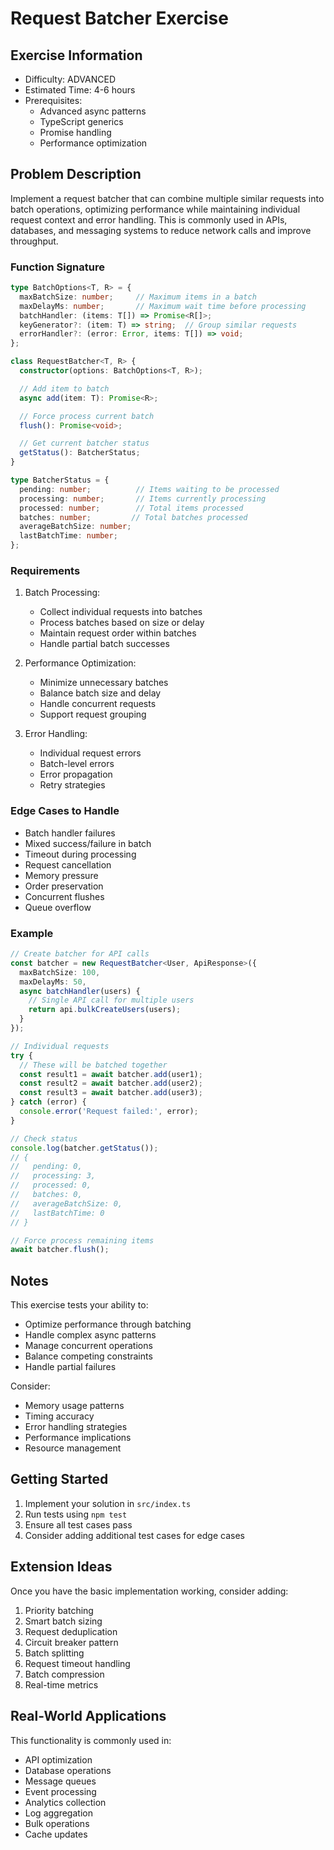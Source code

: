 # Request Batcher Exercise

## Exercise Information
- Difficulty: ADVANCED
- Estimated Time: 4-6 hours
- Prerequisites:
    - Advanced async patterns
    - TypeScript generics
    - Promise handling
    - Performance optimization

## Problem Description

Implement a request batcher that can combine multiple similar requests into batch operations, optimizing performance while maintaining individual request context and error handling. This is commonly used in APIs, databases, and messaging systems to reduce network calls and improve throughput.

### Function Signature
```typescript
type BatchOptions<T, R> = {
  maxBatchSize: number;     // Maximum items in a batch
  maxDelayMs: number;       // Maximum wait time before processing
  batchHandler: (items: T[]) => Promise<R[]>;
  keyGenerator?: (item: T) => string;  // Group similar requests
  errorHandler?: (error: Error, items: T[]) => void;
};

class RequestBatcher<T, R> {
  constructor(options: BatchOptions<T, R>);

  // Add item to batch
  async add(item: T): Promise<R>;

  // Force process current batch
  flush(): Promise<void>;

  // Get current batcher status
  getStatus(): BatcherStatus;
}

type BatcherStatus = {
  pending: number;          // Items waiting to be processed
  processing: number;       // Items currently processing
  processed: number;        // Total items processed
  batches: number;         // Total batches processed
  averageBatchSize: number;
  lastBatchTime: number;
};
```

### Requirements

1. Batch Processing:
    - Collect individual requests into batches
    - Process batches based on size or delay
    - Maintain request order within batches
    - Handle partial batch successes

2. Performance Optimization:
    - Minimize unnecessary batches
    - Balance batch size and delay
    - Handle concurrent requests
    - Support request grouping

3. Error Handling:
    - Individual request errors
    - Batch-level errors
    - Error propagation
    - Retry strategies

### Edge Cases to Handle

- Batch handler failures
- Mixed success/failure in batch
- Timeout during processing
- Request cancellation
- Memory pressure
- Order preservation
- Concurrent flushes
- Queue overflow

### Example

```typescript
// Create batcher for API calls
const batcher = new RequestBatcher<User, ApiResponse>({
  maxBatchSize: 100,
  maxDelayMs: 50,
  async batchHandler(users) {
    // Single API call for multiple users
    return api.bulkCreateUsers(users);
  }
});

// Individual requests
try {
  // These will be batched together
  const result1 = await batcher.add(user1);
  const result2 = await batcher.add(user2);
  const result3 = await batcher.add(user3);
} catch (error) {
  console.error('Request failed:', error);
}

// Check status
console.log(batcher.getStatus());
// {
//   pending: 0,
//   processing: 3,
//   processed: 0,
//   batches: 0,
//   averageBatchSize: 0,
//   lastBatchTime: 0
// }

// Force process remaining items
await batcher.flush();
```

## Notes

This exercise tests your ability to:
- Optimize performance through batching
- Handle complex async patterns
- Manage concurrent operations
- Balance competing constraints
- Handle partial failures

Consider:
- Memory usage patterns
- Timing accuracy
- Error handling strategies
- Performance implications
- Resource management

## Getting Started

1. Implement your solution in `src/index.ts`
2. Run tests using `npm test`
3. Ensure all test cases pass
4. Consider adding additional test cases for edge cases

## Extension Ideas

Once you have the basic implementation working, consider adding:
1. Priority batching
2. Smart batch sizing
3. Request deduplication
4. Circuit breaker pattern
5. Batch splitting
6. Request timeout handling
7. Batch compression
8. Real-time metrics

## Real-World Applications

This functionality is commonly used in:
- API optimization
- Database operations
- Message queues
- Event processing
- Analytics collection
- Log aggregation
- Bulk operations
- Cache updates
